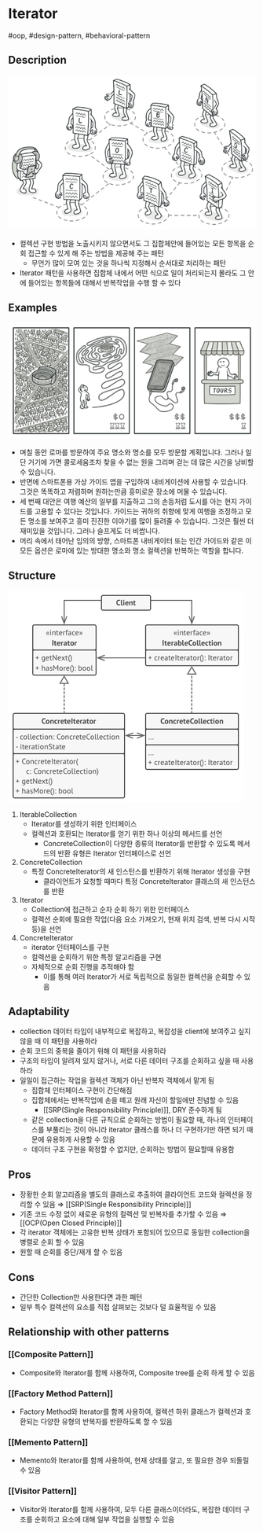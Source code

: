 # Iterator

#oop, #design-pattern, #behavioral-pattern

## Description

![Untitled](../../../../_assets/oop/Untitled%2024.png)

- 컬렉션 구현 방법을 노출시키지 않으면서도 그 집합체안에 들어있는 모든 항목을 순회 접근할 수 있게 해 주는 방법을 제공해 주는 패턴
  - 무언가 많이 모여 있는 것을 하나씩 지정해서 순서대로 처리하는 패턴
- Iterator 패턴을 사용하면 집합체 내에서 어떤 식으로 일이 처리되는지 몰라도 그 안에 들어있는 항목들에 대해서 반복작업을 수행 할 수 있다

## Examples

![Untitled](../../../../_assets/oop/Untitled%2025.png)

- 며칠 동안 로마를 방문하여 주요 명소와 명소를 모두 방문할 계획입니다. 그러나 일단 거기에 가면 콜로세움조차 찾을 수 없는 원을 그리며 걷는 데 많은 시간을 낭비할 수 있습니다.
- 반면에 스마트폰용 가상 가이드 앱을 구입하여 내비게이션에 사용할 수 있습니다. 그것은 똑똑하고 저렴하며 원하는만큼 흥미로운 장소에 머물 수 있습니다.
- 세 번째 대안은 여행 예산의 일부를 지출하고 그의 손등처럼 도시를 아는 현지 가이드를 고용할 수 있다는 것입니다. 가이드는 귀하의 취향에 맞게 여행을 조정하고 모든 명소를 보여주고 흥미 진진한 이야기를 많이 들려줄 수 있습니다. 그것은 훨씬 더 재미있을 것입니다. 그러나 슬프게도 더 비쌉니다.
- 머리 속에서 태어난 임의의 방향, 스마트폰 내비게이터 또는 인간 가이드와 같은 이 모든 옵션은 로마에 있는 방대한 명소와 명소 컬렉션을 반복하는 역할을 합니다.

## Structure

![Untitled](../../../../_assets/oop/Untitled%2026.png)

1. IterableCollection
   - Iterator를 생성하기 위한 인터페이스
   - 컬렉션과 호환되는 Iterator를 얻기 위한 하나 이상의 메서드를 선언
     - ConcreteCollection이 다양한 종류의 Iterator를 반환할 수 있도록 메서드의 반환 유형은 Iterator 인터페이스로 선언
2. ConcreteCollection
   - 특정 ConcreteIterator의 새 인스턴스를 반환하기 위해 Iterator 생성을 구현
     - 클라이언트가 요청할 때마다 특정 ConcreteIterator 클래스의 새 인스턴스를 반환
3. Iterator
   - Collection에 접근하고 순차 순회 하기 위한 인터페이스
   - 컬렉션 순회에 필요한 작업(다음 요소 가져오기, 현재 위치 검색, 반복 다시 시작 등)을 선언
4. ConcreteIterator
   - iterator 인터페이스를 구현
   - 컬렉션을 순회하기 위한 특정 알고리즘을 구현
   - 자체적으로 순회 진행을 추적해야 함
     - 이를 통해 여러 Iterator가 서로 독립적으로 동일한 컬렉션을 순회할 수 있음

## Adaptability

- collection 데이터 타입이 내부적으로 복잡하고, 복잡성을 client에 보여주고 싶지 않을 때 이 패턴을 사용하라
- 순회 코드의 중복을 줄이기 위해 이 패턴을 사용하라
- 구조의 타입이 알려져 있지 않거나, 서로 다른 데이터 구조를 순회하고 싶을 때 사용하라
- 일일이 접근하는 작업을 컬렉션 객체가 아닌 반복자 객체에서 맡게 됨
  - 집합체 인터페이스 구현이 간단해짐
  - 집합체에서는 반복작업에 손을 떼고 원래 자신이 할일에만 전념할 수 있음
    - [[SRP(Single Responsibility Principle)]], DRY 준수하게 됨
  - 같은 collection을 다른 규칙으로 순회하는 방법이 필요할 때, 하나의 인터페이스를 부풀리는 것이 아니라 iterator 클래스를 하나 더 구현하기만 하면 되기 때문에 유용하게 사용할 수 있음
  - 데이터 구조 구현을 확정할 수 없지만, 순회하는 방법이 필요할때 유용함

## Pros

- 장황한 순회 알고리즘을 별도의 클래스로 추출하여 클라이언트 코드와 컬렉션을 정리할 수 있음 ⇒ [[SRP(Single Responsibility Principle)]]
- 기존 코드 수정 없이 새로운 유형의 컬렉션 및 반복자를 추가할 수 있음 ⇒ [[OCP(Open Closed Principle)]]
- 각 iterator 객체에는 고유한 반복 상태가 포함되어 있으므로 동일한 collection을 병렬로 순회 할 수 있음
- 원할 때 순회를 중단/재개 할 수 있음

## Cons

- 간단한 Collection만 사용한다면 과한 패턴
- 일부 특수 컬렉션의 요소를 직접 살펴보는 것보다 덜 효율적일 수 있음

## Relationship with other patterns

### [[Composite Pattern]]

- Composite와 Iterator를 함께 사용하여, Composite tree를 순회 하게 할 수 있음

### [[Factory Method Pattern]]

- Factory Method와 Iterator를 함께 사용하여, 컬렉션 하위 클래스가 컬렉션과 호환되는 다양한 유형의 반복자를 반환하도록 할 수 있음

### [[Memento Pattern]]

- Memento와 Iterator를 함께 사용하여, 현재 상태를 알고, 또 필요한 경우 되돌릴 수 있음

### [[Visitor Pattern]]

- Visitor와 Iterator를 함께 사용하여, 모두 다른 클래스이더라도, 복잡한 데이터 구조를 순회하고 요소에 대해 일부 작업을 실행할 수 있음
